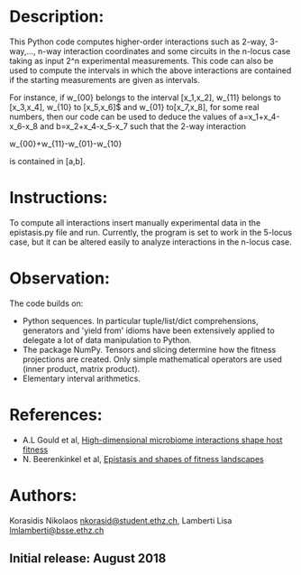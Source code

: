 # Description:

This Python code computes higher-order interactions such as 2-way, 3-way,…, n-way interaction coordinates and some circuits in the n-locus case taking as input 2^n experimental measurements.
This code can also be used to compute the intervals in which the above interactions are contained if the starting measurements are given as intervals. 

For instance, if w_{00} belongs to the interval [x_1,x_2],
w_{11} belongs to [x_3,x_4], w_{10} to [x_5,x_6]$ and
w_{01} to[x_7,x_8], for some real numbers, then our code can be used to deduce the values of a=x_1+x_4-x_6-x_8 and b=x_2+x_4-x_5-x_7 such that the 2-way interaction

w_{00}+w_{11}-w_{01}-w_{10}

is contained in [a,b].


# Instructions:

To compute all interactions insert manually experimental data in the epistasis.py file and run. Currently, the program is set to work in the 5-locus case, but it can be altered easily to analyze interactions in the n-locus case.


# Observation: 

The code builds on:
* Python sequences. In particular tuple/list/dict comprehensions, generators and 'yield   from' idioms have been extensively applied to delegate a lot of data manipulation to Python.
* The package NumPy. Tensors and slicing determine how the fitness projections are created. Only simple mathematical operators are used (inner product, matrix product).
* Elementary interval arithmetics.

# References:

* A.L Gould et al, [High-dimensional microbiome interactions shape host fitness
](https://www.biorxiv.org/content/early/2018/06/01/232959.1)
* N. Beerenkinkel et al, [Epistasis and shapes of fitness landscapes](http://www3.stat.sinica.edu.tw/statistica/oldpdf/A17n43.pdf)

# Authors:

Korasidis Nikolaos <nkorasid@student.ethz.ch>, Lamberti Lisa <lmlamberti@bsse.ethz.ch>

## Initial release‎: August 2018